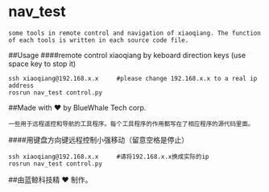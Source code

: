 # nav_test
    some tools in remote control and navigation of xiaoqiang. The function of each tools is written in each source code file.
##Usage
####remote control xiaoqiang by keboard direction keys (use space key to stop it) 
```
ssh xiaoqiang@192.168.x.x     #please change 192.168.x.x to a real ip address  
rosrun nav_test control.py
```
##Made with :heart: by BlueWhale Tech corp.
    
    
    一些用于远程遥控和导航的工具程序。每个工具程序的作用都写在了相应程序的源代码里面。
  
####用键盘方向键远程控制小强移动（留意空格是停止）    
```
ssh xiaoqiang@192.168.x.x     #请将192.168.x.x换成实际的ip
rosrun nav_test control.py
```
##由蓝鲸科技精 :heart: 制作。
